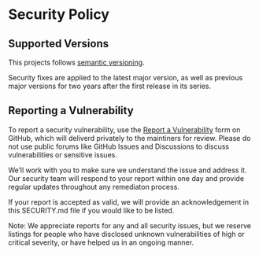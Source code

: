 # Security Policy

## Supported Versions

This projects follows [semantic versioning](https://semver.org/).

Security fixes are applied to the latest major version, as well as previous
major versions for two years after the first release in its series.

## Reporting a Vulnerability

To report a security vulnerability, use the
[Report a Vulnerability](https://github.com/qltysh/qlty-action/security/advisories/new)
form on GitHub, which will deliverd privately to the maintiners for review.
Please do not use public forums like GitHub Issues and Discussions to discuss
vulnerabilities or sensitive issues.

We’ll work with you to make sure we understand the issue and address it. Our
security team will respond to your report within one day and provide regular
updates throughout any remediaton process.

If your report is accepted as valid, we will provide an acknowledgement in this
SECURITY.md file if you would like to be listed.

Note: We appreciate reports for any and all security issues, but we reserve
listings for people who have disclosed unknown vulnerabilities of high or
critical severity, or have helped us in an ongoing manner.
